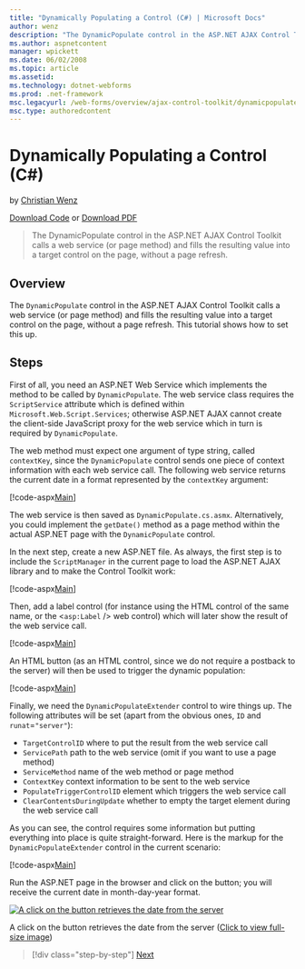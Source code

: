 ```yaml
---
title: "Dynamically Populating a Control (C#) | Microsoft Docs"
author: wenz
description: "The DynamicPopulate control in the ASP.NET AJAX Control Toolkit calls a web service (or page method) and fills the resulting value into a target control on t..."
ms.author: aspnetcontent
manager: wpickett
ms.date: 06/02/2008
ms.topic: article
ms.assetid: 
ms.technology: dotnet-webforms
ms.prod: .net-framework
msc.legacyurl: /web-forms/overview/ajax-control-toolkit/dynamicpopulate/dynamically-populating-a-control-cs
msc.type: authoredcontent
---
```

Dynamically Populating a Control (C#)
====================
by [Christian Wenz](https://github.com/wenz)

[Download Code](http://download.microsoft.com/download/d/8/f/d8f2f6f9-1b7c-46ad-9252-e1fc81bdea3e/dynamicpopulate0.cs.zip) or [Download PDF](http://download.microsoft.com/download/b/6/a/b6ae89ee-df69-4c87-9bfb-ad1eb2b23373/dynamicpopulate0CS.pdf)

> The DynamicPopulate control in the ASP.NET AJAX Control Toolkit calls a web service (or page method) and fills the resulting value into a target control on the page, without a page refresh.


## Overview

The `DynamicPopulate` control in the ASP.NET AJAX Control Toolkit calls a web service (or page method) and fills the resulting value into a target control on the page, without a page refresh. This tutorial shows how to set this up.

## Steps

First of all, you need an ASP.NET Web Service which implements the method to be called by `DynamicPopulate`. The web service class requires the `ScriptService` attribute which is defined within `Microsoft.Web.Script.Services`; otherwise ASP.NET AJAX cannot create the client-side JavaScript proxy for the web service which in turn is required by `DynamicPopulate`.

The web method must expect one argument of type string, called `contextKey`, since the `DynamicPopulate` control sends one piece of context information with each web service call. The following web service returns the current date in a format represented by the `contextKey` argument:

[!code-aspx[Main](dynamically-populating-a-control-cs/samples/sample1.aspx)]

The web service is then saved as `DynamicPopulate.cs.asmx`. Alternatively, you could implement the `getDate()` method as a page method within the actual ASP.NET page with the `DynamicPopulate` control.

In the next step, create a new ASP.NET file. As always, the first step is to include the `ScriptManager` in the current page to load the ASP.NET AJAX library and to make the Control Toolkit work:

[!code-aspx[Main](dynamically-populating-a-control-cs/samples/sample2.aspx)]

Then, add a label control (for instance using the HTML control of the same name, or the &lt;`asp:Label` /&gt; web control) which will later show the result of the web service call.

[!code-aspx[Main](dynamically-populating-a-control-cs/samples/sample3.aspx)]

An HTML button (as an HTML control, since we do not require a postback to the server) will then be used to trigger the dynamic population:

[!code-aspx[Main](dynamically-populating-a-control-cs/samples/sample4.aspx)]

Finally, we need the `DynamicPopulateExtender` control to wire things up. The following attributes will be set (apart from the obvious ones, `ID` and `runat`=`"server"`):

- `TargetControlID` where to put the result from the web service call
- `ServicePath` path to the web service (omit if you want to use a page method)
- `ServiceMethod` name of the web method or page method
- `ContextKey` context information to be sent to the web service
- `PopulateTriggerControlID` element which triggers the web service call
- `ClearContentsDuringUpdate` whether to empty the target element during the web service call

As you can see, the control requires some information but putting everything into place is quite straight-forward. Here is the markup for the `DynamicPopulateExtender` control in the current scenario:

[!code-aspx[Main](dynamically-populating-a-control-cs/samples/sample5.aspx)]

Run the ASP.NET page in the browser and click on the button; you will receive the current date in month-day-year format.


[![A click on the button retrieves the date from the server](dynamically-populating-a-control-cs/_static/image2.png)](dynamically-populating-a-control-cs/_static/image1.png)

A click on the button retrieves the date from the server ([Click to view full-size image](dynamically-populating-a-control-cs/_static/image3.png))

>[!div class="step-by-step"]
[Next](dynamically-populating-a-control-using-javascript-code-cs.md)